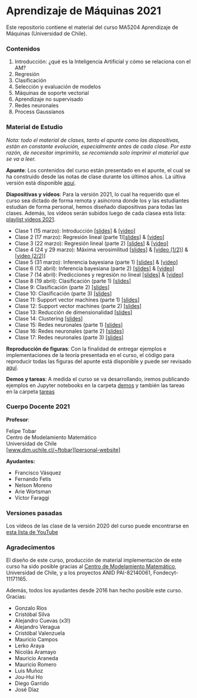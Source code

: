 # Aprendizaje de Máquinas 2021

Este repositorio contiene el material del curso MA5204 Aprendizaje de Máquinas (Universidad de Chile).

### Contenidos
1. Introducción: ¿qué es la Inteligencia Artificial y cómo se relaciona con el AM?
2. Regresión
3. Clasificación
4. Selección y evaluación de modelos
5. Máquinas de soporte vectorial
6. Aprendizaje no supervisado
7. Redes neuronales
8. Process Gaussianos

### Material de Estudio

*Nota: todo el material de clases, tanto el apunte como las diapositivas, están en constante evolución, especialmente antes de cada clase. Por esta razón, de necesitar imprimirlo, se recomienda solo imprimir el material que se va a leer.* 

**Apunte**: Los contenidos del curso están presentado en el apunte, el cual se ha construido desde las notas de clase durante los últimos años. La últiva versión está disponible [aquí][link-apunte]. 

**Diapositivas y vídeos**: Para la versión 2021, lo cual ha requerido que el curso sea dictado de forma remota y asíncrona donde los y las estudiantes estudian de forma personal, hemos diseñado diapositivas para todas las clases. Además, los vídeos serán subidos luego de cada clasea esta lista: [playlist videos 2021][youtube-2021]. 

- Clase 1 (15 marzo): Introducción 				[[slides]][slides-c1] & [[video]][video-c1]
- Clase 2 (17 marzo): Regresión lineal (parte 1)[[slides]][slides-c2] & [[video]][video-c2]
- Clase 3 (22 marzo): Regresión lineal (parte 2) 			[[slides]][slides-c3] & [[video]][video-c3]
- Clase 4 (24 y 29 marzo): Máxima verosimilitud 				[[slides]][slides-c4] & [[video (1/2)]][video-c4] & [[video (2/2)]][video-c4.5]
- Clase 5 (31 marzo): Inferencia bayesiana (parte 1) 		[[slides]][slides-c5] & [[video]][video-c5]
- Clase 6 (12 abril): Inferencia bayesiana (parte 2) 		[[slides]][slides-c6] & [[video]][video-c6]
- Clase 7 (14 abril): Predicciones y regresión no lineal 	[[slides]][slides-c7] & [[video]][video-c7]
- Clase 8 (19 abril): Clasificación (parte 1) 				[[slides]][slides-c8] 
- Clase 9: Clasificación (parte 2) 				[[slides]][slides-c9] 
- Clase 10: Clasificación (parte 3) 			[[slides]][slides-c10] 
- Clase 11: Support vector machines (parte 1) 	[[slides]][slides-c11] 
- Clase 12: Support vector machines (parte 2) 	[[slides]][slides-c12] 
- Clase 13: Reducción de dimensionalidad 		[[slides]][slides-c13] 
- Clase 14: Clustering 							[[slides]][slides-c14] 
- Clase 15: Redes neuronales (parte 1) 			[[slides]][slides-c15] 
- Clase 16: Redes neuronales (parte 2) 			[[slides]][slides-c16] 
- Clase 17: Redes neuronales (parte 3) 			[[slides]][slides-c17] 



**Reproducción de figuras**: Con la finalidad de entregar ejemplos e implementaciones de la teoría presentada en el curso, el código para reproducir todas las figuras del apunte está disponible y puede ser revisado [aquí][link-notebook].

**Demos y tareas**: A medida el curso se va desarrollando, iremos publicando ejemplos en Jupyter notebooks en la carpeta [demos][demos-JN] y también las tareas en la carpeta [tareas][tareas-f]

### Cuerpo Docente 2021

**Profesor**:  

Felipe Tobar  
Centro de Modelamiento Matemático  
Universidad de Chile  
[www.dim.uchile.cl/~ftobar][personal-website]  

**Ayudantes:** 

- Francisco Vásquez
- Fernando Fetis
- Nelson Moreno
- Arie Wortsman
- Víctor Faraggi

### Versiones pasadas

Los vídeos de las clase de la versión 2020 del curso puede encontrarse en [esta lista de YouTube][youtube-2020]

### Agradecimentos
El diseño de este curso, producción de material implementación de este curso ha sido posible gracias al [Centro de Modelamiento Matemático][CMM-link], Universidad de Chile, y a los proyectos ANID PAI-82140061, Fondecyt-11171165.  

Además, todos los ayudantes desde 2016 han hecho posible este curso. Gracias:

- Gonzalo Ríos
- Cristóbal Silva
- Alejandro Cuevas (x3!)
- Alejandro Veragua
- Cristóbal Valenzuela
- Mauricio Campos
- Lerko Araya
- Nicolás Aramayo
- Mauricio Araneda
- Mauricio Romero
- Luis Muñoz
- Jou-Hui Ho
- Diego Garrido
- José Díaz


[link-apunte]: https://github.com/GAMES-UChile/Curso-Aprendizaje-de-Maquinas/blob/master/notas_de_clase.pdf
[link-notebook]: https://github.com/GAMES-UChile/Curso-Aprendizaje-de-Maquinas/blob/master/img/iguras%202.ipynb
[personal-website]: http://www.dim.uchile.cl/~ftobar/
[otras-p]: https://github.com/GAMES-UChile/Curso-Aprendizaje-de-Maquinas/tree/master/otras%20presentaciones
[demos-JN]: https://github.com/GAMES-UChile/Curso-Aprendizaje-de-Maquinas/tree/master/demos
[tareas-f]: https://github.com/GAMES-UChile/Curso-Aprendizaje-de-Maquinas/tree/master/tareas
[youtube-2020]: https://youtube.com/playlist?list=PLFX0Z9rxM84Dq9klOIdE3OCfIx6QqatR8
[youtube-2021]: https://youtube.com/playlist?list=PLFX0Z9rxM84C0KhynBxdsROl8UERMUZBV
[CMM-link]: https://www.cmm.uchile.cl/

[slides-c1]: https://github.com/GAMES-UChile/Curso-Aprendizaje-de-Maquinas/blob/master/diapositivas/Clase%201.pdf
[slides-c2]: https://github.com/GAMES-UChile/Curso-Aprendizaje-de-Maquinas/blob/master/diapositivas/Clase%202.pdf
[slides-c3]: https://github.com/GAMES-UChile/Curso-Aprendizaje-de-Maquinas/blob/master/diapositivas/Clase%203.pdf
[slides-c4]: https://github.com/GAMES-UChile/Curso-Aprendizaje-de-Maquinas/blob/master/diapositivas/Clase%204.pdf
[slides-c5]: https://github.com/GAMES-UChile/Curso-Aprendizaje-de-Maquinas/blob/master/diapositivas/Clase%205.pdf
[slides-c6]: https://github.com/GAMES-UChile/Curso-Aprendizaje-de-Maquinas/blob/master/diapositivas/Clase%206.pdf
[slides-c7]: https://github.com/GAMES-UChile/Curso-Aprendizaje-de-Maquinas/blob/master/diapositivas/Clase%207.pdf
[slides-c8]: https://g1ithub.com/GAMES-UChile/Curso-Aprendizaje-de-Maquinas/blob/master/diapositivas/Clase%208.pdf
[slides-c9]: https://github.com/GAMES-UChile/Curso-Aprendizaje-de-Maquinas/blob/master/diapositivas/Clase%209.pdf
[slides-c10]: https://github.com/GAMES-UChile/Curso-Aprendizaje-de-Maquinas/blob/master/diapositivas/Clase%2010.pdf
[slides-c11]: https://github.com/GAMES-UChile/Curso-Aprendizaje-de-Maquinas/blob/master/diapositivas/Clase%2011.pdf
[slides-c12]: https://github.com/GAMES-UChile/Curso-Aprendizaje-de-Maquinas/blob/master/diapositivas/Clase%2012.pdf
[slides-c13]: https://github.com/GAMES-UChile/Curso-Aprendizaje-de-Maquinas/blob/master/diapositivas/Clase%2013.pdf
[slides-c14]: https://github.com/GAMES-UChile/Curso-Aprendizaje-de-Maquinas/blob/master/diapositivas/Clase%2014.pdf
[slides-c15]: https://github.com/GAMES-UChile/Curso-Aprendizaje-de-Maquinas/blob/master/diapositivas/Clase%2015.pdf
[slides-c16]: https://github.com/GAMES-UChile/Curso-Aprendizaje-de-Maquinas/blob/master/diapositivas/Clase%2016.pdf
[slides-c17]: https://github.com/GAMES-UChile/Curso-Aprendizaje-de-Maquinas/blob/master/diapositivas/Clase%2017.pdf



[video-c1]: https://youtu.be/WuPht7pwFAk
[video-c2]: https://youtu.be/rbojC-SltCU
[video-c3]: https://youtu.be/Ve69KFzhInA 
[video-c4]: https://youtu.be/HjPLKFv_7yc
[video-c4.5]: https://youtu.be/VBCSR_c4-Ec
[video-c5]: https://youtu.be/cc-NatELhcw
[video-c6]: https://youtu.be/pTgx1NOqh3Q
[video-c7]: https://youtu.be/fTFrrwdgZ3o